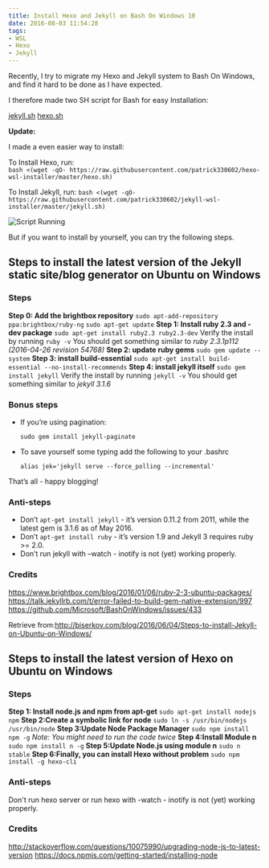 ```yaml
---
title: Install Hexo and Jekyll on Bash On Windows 10
date: 2016-08-03 11:54:28
tags:
- WSL
- Hexo
- Jekyll
---
```


Recently, I try to migrate my Hexo and Jekyll system to Bash On Windows, and find it hard to be done as I have expected. 

<!--more-->

I therefore made two SH script for Bash for easy Installation:

[jekyll.sh]( https://raw.githubusercontent.com/patrick330602/jekyll-wsl-installer/master/jekyll.sh ) [hexo.sh]( https://raw.githubusercontent.com/patrick330602/hexo-wsl-installer/master/hexo.sh )

**Update:**

I made a even easier way to install:

To Install Hexo, run:	
`bash <(wget -qO- https://raw.githubusercontent.com/patrick330602/hexo-wsl-installer/master/hexo.sh)`

To Install Jekyll, run:	
`bash <(wget -qO- https://raw.githubusercontent.com/patrick330602/jekyll-wsl-installer/master/jekyll.sh)`

![Script Running](https://cdn.patrickwu.space/posts/dev/haj.png)



But if you want to install by yourself, you can try the following steps.

## Steps to install the latest version of the Jekyll static site/blog generator on Ubuntu on Windows

### Steps

**Step 0: Add the brightbox repository**
`sudo apt-add-repository ppa:brightbox/ruby-ng`
`sudo apt-get update`
**Step 1: Install ruby 2.3 and -dev package**
`sudo apt-get install ruby2.3 ruby2.3-dev`
Verify the install by running `ruby -v`
You should get something similar to
*ruby 2.3.1p112 (2016-04-26 revision 54768)*
**Step 2: update ruby gems**
`sudo gem update --system`
**Step 3: install build-essential**
`sudo apt-get install build-essential --no-install-recommends`
**Step 4: install jekyll itself**
`sudo gem install jekyll`
Verify the install by running `jekyll -v`
You should get something similar to
*jekyll 3.1.6*

### Bonus steps

* If you’re using pagination:

  `sudo gem install jekyll-paginate`

* To save yourself some typing add the following to your .bashrc

  `alias jek='jekyll serve --force_polling --incremental'`

That’s all - happy blogging!

### Anti-steps

* Don’t `apt-get install jekyll` - it’s version 0.11.2 from 2011, while the latest gem is 3.1.6 as of May 2016.
* Don’t `apt-get install ruby` - it’s version 1.9 and Jekyll 3 requires ruby >= 2.0.
* Don’t run jekyll with –watch - inotify is not (yet) working properly. 

### Credits

<https://www.brightbox.com/blog/2016/01/06/ruby-2-3-ubuntu-packages/>
<https://talk.jekyllrb.com/t/error-failed-to-build-gem-native-extension/997>
<https://github.com/Microsoft/BashOnWindows/issues/433>

Retrieve from:<http://biserkov.com/blog/2016/06/04/Steps-to-install-Jekyll-on-Ubuntu-on-Windows/>

## Steps to install the latest version of Hexo on Ubuntu on Windows

### Steps
**Step 1: Install node.js and npm from apt-get**
`sudo apt-get install nodejs npm`
**Step 2:Create a symbolic link for node**
`sudo ln -s /usr/bin/nodejs /usr/bin/node`
**Step 3:Update Node Package Manager**
`sudo npm install npm -g`
*Note: You might need to run the code twice*
**Step 4:Install Module n**
`sudo npm install n -g`
**Step 5:Update Node.js using module n**
`sudo n stable`
**Step 6:Finally, you can install Hexo without problem**
`sudo npm install -g hexo-cli`

### Anti-steps

Don't run hexo server or run hexo  with -watch - inotify is not (yet) working properly.

### Credits

<http://stackoverflow.com/questions/10075990/upgrading-node-js-to-latest-version>
<https://docs.npmjs.com/getting-started/installing-node>